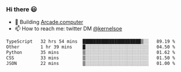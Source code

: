 ### Hi there 😃

- 🔨 Building [Arcade.computer](https://arcade.computer)
- 📫 How to reach me: twitter DM [@kernelsoe](https://twitter.com/kernelsoe)

<!--START_SECTION:waka-->

```txt
TypeScript   32 hrs 54 mins  ██████████████████████▒░░   89.19 %
Other        1 hr 39 mins    █░░░░░░░░░░░░░░░░░░░░░░░░   04.50 %
Python       35 mins         ▒░░░░░░░░░░░░░░░░░░░░░░░░   01.62 %
CSS          33 mins         ▒░░░░░░░░░░░░░░░░░░░░░░░░   01.50 %
JSON         22 mins         ▒░░░░░░░░░░░░░░░░░░░░░░░░   01.00 %
```

<!--END_SECTION:waka-->
